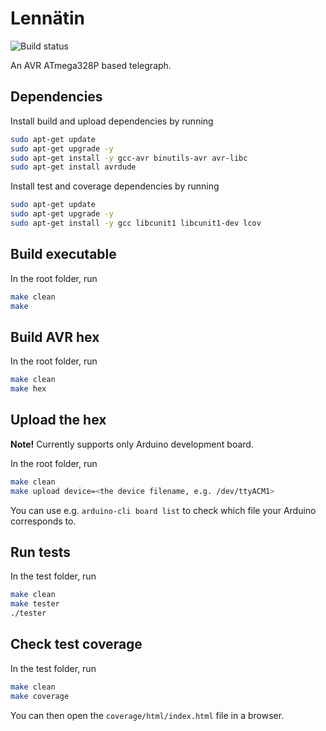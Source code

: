 # Lennätin

![Build status](https://github.com/pqkallio/lennatin/workflows/AVR-C/badge.svg)

An AVR ATmega328P based telegraph.

## Dependencies

Install build and upload dependencies by running

```bash
sudo apt-get update
sudo apt-get upgrade -y
sudo apt-get install -y gcc-avr binutils-avr avr-libc
sudo apt-get install avrdude
```

Install test and coverage dependencies by running

```bash
sudo apt-get update
sudo apt-get upgrade -y
sudo apt-get install -y gcc libcunit1 libcunit1-dev lcov
```

## Build executable

In the root folder, run

```bash
make clean
make
```

## Build AVR hex

In the root folder, run

```bash
make clean
make hex
```

## Upload the hex

**Note!** Currently supports only Arduino development board.

In the root folder, run

```bash
make clean
make upload device=<the device filename, e.g. /dev/ttyACM1>
```

You can use e.g. `arduino-cli board list` to check which file your Arduino corresponds to.

## Run tests

In the test folder, run

```bash
make clean
make tester
./tester
```

## Check test coverage

In the test folder, run

```bash
make clean
make coverage
```

You can then open the `coverage/html/index.html` file in a browser.

